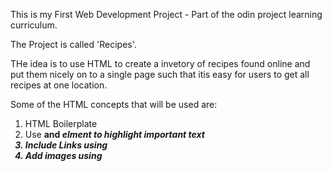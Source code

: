 This is my First Web Development Project - Part of the odin project learning curriculum. 

The Project is called 'Recipes'. 

THe idea is to use HTML to create a invetory of recipes found online and put them nicely on to a single page such that itis easy for users to get all recipes at one location. 

Some of the HTML concepts that will be used are:

1. HTML Boilerplate
2. Use <strong> and <em> elment to highlight important text
3. Include Links using <a>
4. Add images using <img> 